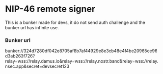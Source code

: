 # NIP-46 remote signer

This is a bunker made for devs, it do not send auth challenge and the bunker url has infinite use.

### Bunker url

bunker://324d7280df042e8705af8b7af44929e8e3cb48e4f4be20965ce96d3ab263f726?relay=wss://relay.damus.io&relay=wss://relay.nostr.band&relay=wss://relay.nsec.app&secret=devsecret123
